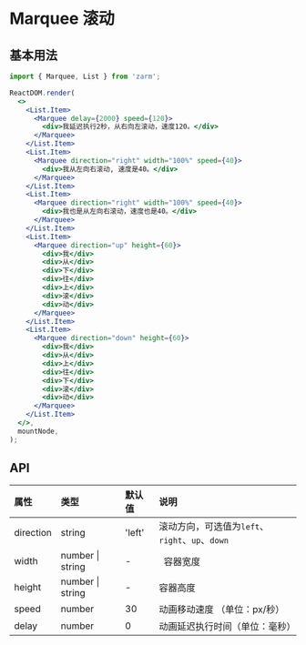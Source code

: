 # Marquee 滚动

## 基本用法

```jsx
import { Marquee, List } from 'zarm';

ReactDOM.render(
  <>
    <List.Item>
      <Marquee delay={2000} speed={120}>
        <div>我延迟执行2秒，从右向左滚动，速度120。</div>
      </Marquee>
    </List.Item>
    <List.Item>
      <Marquee direction="right" width="100%" speed={40}>
        <div>我从左向右滚动, 速度是40。</div>
      </Marquee>
    </List.Item>
    <List.Item>
      <Marquee direction="right" width="100%" speed={40}>
        <div>我也是从左向右滚动，速度也是40。</div>
      </Marquee>
    </List.Item>
    <List.Item>
      <Marquee direction="up" height={60}>
        <div>我</div>
        <div>从</div>
        <div>下</div>
        <div>往</div>
        <div>上</div>
        <div>滚</div>
        <div>动</div>
      </Marquee>
    </List.Item>
    <List.Item>
      <Marquee direction="down" height={60}>
        <div>我</div>
        <div>从</div>
        <div>上</div>
        <div>往</div>
        <div>下</div>
        <div>滚</div>
        <div>动</div>
      </Marquee>
    </List.Item>
  </>,
  mountNode,
);
```

## API

| 属性      | 类型             | 默认值 | 说明                                            |
| :-------- | :--------------- | :----- | :---------------------------------------------- |
| direction | string           | 'left' | 滚动方向，可选值为`left`、`right`、`up`、`down` |
| width     | number \| string | -      |   容器宽度                                      |
| height    | number \| string | -      | 容器高度                                        |
| speed     | number           | 30     | 动画移动速度 （单位：px/秒）                    |
| delay     | number           | 0      | 动画延迟执行时间（单位：毫秒）                  |
